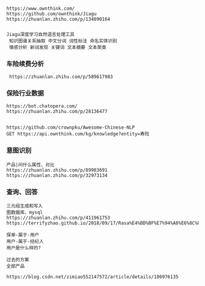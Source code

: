 ### 
    https://www.ownthink.com/
    https://github.com/ownthink/Jiagu
    https://zhuanlan.zhihu.com/p/134090164

### 
    Jiagu深度学习自然语言处理工具
     知识图谱关系抽取 中文分词 词性标注 命名实体识别 
     情感分析 新词发现 关键词 文本摘要 文本聚类

### 车险续费分析
     https://zhuanlan.zhihu.com/p/589617983

### 保险行业数据
    https://bot.chatopera.com/
    https://zhuanlan.zhihu.com/p/28136477


    https://github.com/crownpku/Awesome-Chinese-NLP
    GET https://api.ownthink.com/kg/knowledge?entity=寿险  

### 意图识别
    产品|问什么属性、对比
    https://zhuanlan.zhihu.com/p/89983691
    https://zhuanlan.zhihu.com/p/32973134

### 查询、回答        
    三元组生成和写入
    图数据库、mysql
    https://zhuanlan.zhihu.com/p/411961753
    https://terrifyzhao.github.io/2018/09/17/Rasa%E4%BD%BF%E7%94%A8%E6%8C%87%E5%8D%9701.html
    
    保单-属于-用户
    用户-属于-经纪人
    用户是什么样的?

    过去的方案
    全部产品

    https://blog.csdn.net/zimiao552147572/article/details/106976135